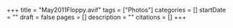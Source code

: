 +++
title = "May2011Floppy.avif"
tags = ["Photos"]
categories = []
startDate = ""
draft = false
pages = []
description = ""
citations = []
+++
